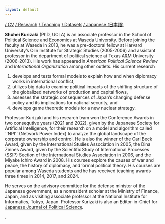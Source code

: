 ```yaml
---
layout: default
---
```


[/ CV](https://www.dropbox.com/scl/fi/jhus532e3r914euxvokpm/kurizaki-cv.pdf) [/ Research](http://www.f.waseda.jp/kurizaki/research.html) [/ Teaching](./teaching.html) [/ Datasets](http://www.f.waseda.jp/kurizaki/data.html) [/ Japanese (日本語)](https://skurizaki.github.io/jpn/)

**Shuhei Kurizaki** (PhD, UCLA) is an associate professor in the School of Political Science and Economics at Waseda University. Before joining the faculty at Waseda in 2013, he was a pre-doctoral fellow at Harvard University’s Olin Institute for Strategic Studies (2005-2006) and assistant professor in the department of political science at Texas A&M University (2006-2013). His work has appeared in <i>American Political Science Review</i> and <i>International Organization</i> among other outlets. His current research
 1. develops and tests formal models to explain how and when diplomacy works in international conflict,
 2. utilizes big data to examine political impacts of the shifting structure of the globalized networks of production and capital flows,
 3. assesses the strategic consequences of Japan’s changing defense policy and its implications for national security, and
 4. develops game theoretic models for a new nuclear strategy.

Professor Kurizaki and his research team won the Conference Awards in two consequtive years (2021 and 2022), given by the Japanese Society for Artificial Intelligence, for their research on a model and algorithm called ``NPI'' (Network Power Index) to analyze the global landscape of the corporate ownership and control.  He is also the winner of the Carl Beck Award, given by the International Studies Association in 2005, the Dina Zinnes Award, given by the Scientific Study of International Processes (SSIP) Section of the International Studies Association in 2006, and the Miyake Ichiro Award in 2008. His courses explore the causes of war and peace, the history of diplomacy, and formal political theory. His courses are popular among Waseda students and he has received teaching awards three times in 2014, 2017, and 2024.

He serves on the advisory committee for the defense minister of the Japanese government, as a nonresident scholar at the Ministry of Finance, Japan, and as visiting associate professor at the National Institute for Informatics, Tokyo, Japan.  Professor Kurizaki is also an Editor-in-Chief for [Japanese Journal of Political Science](https://www.cambridge.org/core/journals/japanese-journal-of-political-science).



[.](./project.html)
